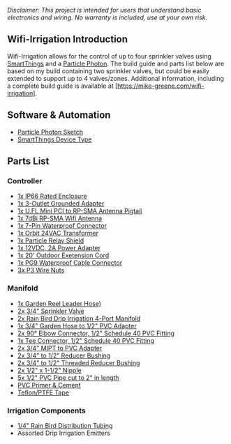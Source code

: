*Disclaimer: This project is intended for users that understand basic electronics and wiring. No warranty is included, use at your own risk.*

## Wifi-Irrigation Introduction

Wifi-Irrigation allows for the control of up to four sprinkler valves using [SmartThings](https://smartthings.com) and a [Particle Photon](https://www.particle.io/). The build guide and parts list below are based on my build containing two sprinkler valves, but could be easily extended to support up to 4 valves/zones. Additional information, including a complete build guide is available at [https://mike-greene.com/wifi-irrigation].

## Software & Automation
- [Particle Photon Sketch](https://github.com/webdes03/SmartThingsPublic/blob/master/devicetypes/webdes03/wifi-irrigation.src/wifi-irrigation.ino)
- [SmartThings Device Type](https://github.com/webdes03/SmartThingsPublic/blob/master/devicetypes/webdes03/wifi-irrigation.src/wifi-irrigation.groovy)

## Parts List
### Controller
- [1x IP66 Rated Enclosure](https://amzn.to/2JEnlpK)
- [1x 3-Outlet Grounded Adapter](https://amzn.to/2Jrt92P)
- [1x U.FL Mini PCI to RP-SMA Antenna Pigtail](https://amzn.to/2JzkVZx)
- [1x 7dBi RP-SMA Wifi Antenna](https://amzn.to/2sQhzqG)
- [1x 7-Pin Waterproof Connector](https://amzn.to/2sNkyAn)
- [1x Orbit 24VAC Transformer](https://www.amazon.com/gp/product/B000VRYVYS/ref=oh_aui_detailpage_o00_s00?ie=UTF8&psc=1)
- [1x Particle Relay Shield](https://amzn.to/2kX4yZ2)
- [1x 12VDC, 2A Power Adapter](https://amzn.to/2Lxrr0i)
- [1x 20' Outdoor Exetension Cord](https://amzn.to/2JkcsKH)
- [1x PG9 Waterproof Cable Connector](https://amzn.to/2JB4mwp)
- [3x P3 Wire Nuts](https://amzn.to/2MatAQO)

### Manifold
- [1x Garden Reel Leader Hose)](https://amzn.to/2JB5eRH)
- [2x 3/4" Sprinkler Valve](https://amzn.to/2Jnc51C)
- [2x Rain Bird Drip Irrigation 4-Port Manifold](https://amzn.to/2sPvNrY)
- [1x 3/4" Garden Hose to 1/2" PVC Adapter](https://www.pvcfittingsonline.com/3-4-x-1-2-pvc-garden-hose-adapter-male-mht-x-slip-mht101.html)
- [2x 90° Elbow Connector, 1/2" Schedule 40 PVC Fitting](https://www.pvcfittingsonline.com/406-005-1-2-schedule-40-pvc-90-ell.html)
- [1x Tee Connector, 1/2" Schedule 40 PVC Fitting](https://www.pvcfittingsonline.com/1-2-schedule-40-pvc-tee-socket-x-socket-x-socket-401-005.html)
- [2x 3/4" MIPT to PVC Adapter](https://www.pvcfittingsonline.com/436-007-3-4-schedule-40-pvc-male-adapter.html)
- [2x 3/4" to 1/2" Reducer Bushing](https://www.pvcfittingsonline.com/437-101-3-4-x-1-2-schedule-40-pvc-reducer-bushing-flush-style.html)
- [2x 3/4" to 1/2" Threaded Reducer Bushing](https://www.pvcfittingsonline.com/439-101-3-4-x-1-2-schedule-40-pvc-reducer-bushing-flush-style.html)
- [2x 1/2" x 1-1/2" Nipple](https://www.pvcfittingsonline.com/1-2-1-1-2-galvanized-malleable-nipple-mnpt-gsn12112.html)
- [5x 1/2" PVC Pipe cut to 2" in length](https://www.pvcfittingsonline.com/4004-005ab-1-2-schedule-40-pvc-pipe-5-ft-section.html)
- [PVC Primer & Cement](https://www.pvcfittingsonline.com/oatey-pvc-cement-primer-handy-pack-1-4-pints.html)
- [Teflon/PTFE Tape](https://amzn.to/2JwpgJF)

### Irrigation Components
- [1/4" Rain Bird Distribution Tubing](https://amzn.to/2kSmjsi)
- Assorted Drip Irrigation Emitters

